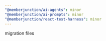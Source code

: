 ```yaml
---
"@memberjunction/ai-agents": minor
"@memberjunction/ai-prompts": minor
"@memberjunction/react-test-harness": minor
---
```


migration files
